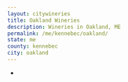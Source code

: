 ```yaml
---
layout: citywineries
title: Oakland Wineries
description: Wineries in Oakland, ME
permalink: /me/kennebec/oakland/
state: me
county: kennebec
city: oakland
---
```

-

